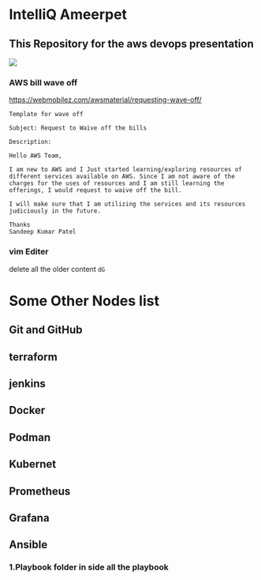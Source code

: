 # IntelliQ Ameerpet
## This Repository for the aws devops presentation 
![](https://riscenfraud.nl/wp-content/uploads/2021/08/logo-IntelliQ.png)
### AWS bill wave off
https://webmobilez.com/awsmaterial/requesting-wave-off/
```
Template for wave off

Subject: Request to Waive off the bills

Description:

Hello AWS Team,

I am new to AWS and I Just started learning/exploring resources of different services available on AWS. Since I am not aware of the charges for the uses of resources and I am still learning the offerings, I would request to waive off the bill.

I will make sure that I am utilizing the services and its resources judiciously in the future.

Thanks
Sandeep Kumar Patel
```
### vim Editer
delete all the older content
```dG```
# Some Other Nodes list
## Git and GitHub
## terraform
## jenkins
## Docker
## Podman
## Kubernet
## Prometheus
## Grafana
## Ansible
### 1.Playbook folder in side all the playbook



